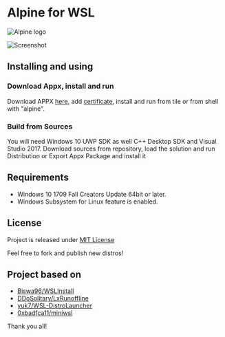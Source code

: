 # Alpine for WSL

![Alpine logo](https://github.com/kowalski7cc/Alpine-WSL/blob/master/Resources/Alpine-logo.png)

![Screenshot](https://github.com/kowalski7cc/Alpine-WSL/blob/master/Resources/Alpine-console.png)

## Installing and using

### Download Appx, install and run

Download APPX [here](https://github.com/kowalski7cc/Alpine-WSL/releases), add [certificate](https://stackoverflow.com/questions/23812471/installing-appx-without-trusted-certificate), install and run from tile or from shell with "alpine".

### Build from Sources

You will need Windows 10 UWP SDK as well C++ Desktop SDK and Visual Studio 2017.
Download sources from repository, load the solution and run Distribution or Export Appx Package and install it

## Requirements

- Windows 10 1709 Fall Creators Update 64bit or later.
- Windows Subsystem for Linux feature is enabled.

## License

Project is released under [MIT License](https://github.com/kowalski7cc/Alpine-WSL/blob/master/LICENSE)

Feel free to fork and publish new distros!

## Project based on

- [Biswa96/WSLInstall](https://github.com/Biswa96/WSLInstall)
- [DDoSolitary/LxRunoffline](https://github.com/DDoSolitary/LxRunOffline.git)
- [yuk7/WSL-DistroLauncher](https://github.com/yuk7/WSL-DistroLauncher.git)
- [0xbadfca11/miniwsl](https://github.com/0xbadfca11/miniwsl.git)

Thank you all!